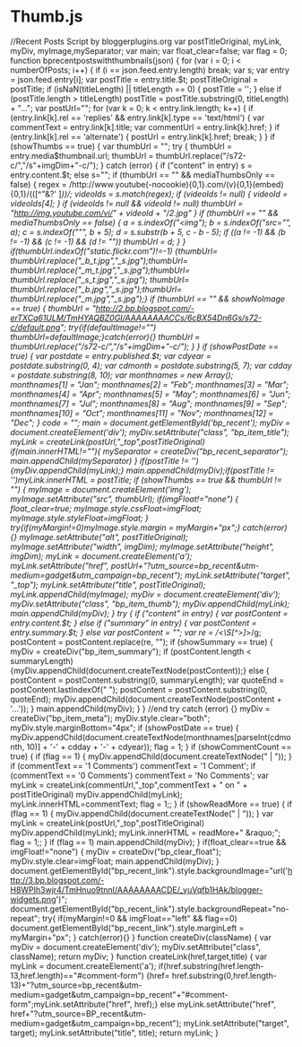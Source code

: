 # Thumb.js
//Recent Posts Script by bloggerplugins.org  var postTitleOriginal,  myLink, myDiv, myImage,mySeparator; var    main; var float_clear=false; var flag = 0; function bprecentpostswiththumbnails(json) {  for (var i = 0; i &lt; numberOfPosts; i++) { if (i == json.feed.entry.length) break; var s;     var entry = json.feed.entry[i];     var postTitle = entry.title.$t;     postTitleOriginal = postTitle;     if (isNaN(titleLength) || titleLength == 0) {         postTitle = '';      }     else if (postTitle.length > titleLength) postTitle = postTitle.substring(0, titleLength) + "...";     var postUrl="";     for (var k = 0; k &lt; entry.link.length; k++) {         if (entry.link[k].rel == 'replies' &amp;&amp; entry.link[k].type == 'text/html') {             var commentText = entry.link[k].title;             var commentUrl = entry.link[k].href;         }         if (entry.link[k].rel == 'alternate') {             postUrl = entry.link[k].href;             break;         }     }     if (showThumbs == true) {         var thumbUrl = "";         try {             thumbUrl = entry.media$thumbnail.url;             thumbUrl = thumbUrl.replace("/s72-c/","/s"+imgDim+"-c/");         } catch (error) {             if ("content" in entry) s = entry.content.$t; else s="";             if (thumbUrl == "" &amp;&amp; mediaThumbsOnly == false) {                  regex = /http\:\/\/www\.youtube(-nocookie){0,1}\.com\/(v){0,1}(embed){0,1}\/(([^"&amp;?' ]*))/;                 videoIds = s.match(regex);                 if (videoIds != null) {                     videoId = videoIds[4];                 }                 if (videoIds != null &amp;&amp; videoId != null) thumbUrl = "http://img.youtube.com/vi/" + videoId + "/2.jpg"             }             if (thumbUrl == "" &amp;&amp; mediaThumbsOnly == false) {                 a = s.indexOf("&lt;img");                 b = s.indexOf("src=\"", a);                 c = s.indexOf("\"", b + 5);                 d = s.substr(b + 5, c - b - 5);                 if ((a != -1) &amp;&amp; (b != -1) &amp;&amp; (c != -1) &amp;&amp; (d != "")) thumbUrl = d;                              }          }         if(thumbUrl.indexOf("static.flickr.com")!=-1) {thumbUrl= thumbUrl.replace("_b_t.jpg","_s.jpg");thumbUrl= thumbUrl.replace("_m_t.jpg","_s.jpg");thumbUrl= thumbUrl.replace("_s_t.jpg","_s.jpg");         thumbUrl= thumbUrl.replace("_b.jpg","_s.jpg");thumbUrl= thumbUrl.replace("_m.jpg","_s.jpg");}         if (thumbUrl == "" &amp;&amp; showNoImage == true)          {         thumbUrl = "http://2.bp.blogspot.com/-erTXCq61ULM/TmHYAQBZ0GI/AAAAAAAACCs/6cBX54Dn6Gs/s72-c/default.png";         try{if(defaultImage!="") thumbUrl=defaultImage;}catch(error){}         thumbUrl = thumbUrl.replace("/s72-c/","/s"+imgDim+"-c/");         }     }      if (showPostDate == true) {         var postdate = entry.published.$t;         var cdyear = postdate.substring(0, 4);         var cdmonth = postdate.substring(5, 7);         var cdday = postdate.substring(8, 10);         var monthnames = new Array();         monthnames[1] = "Jan";         monthnames[2] = "Feb";         monthnames[3] = "Mar";         monthnames[4] = "Apr";         monthnames[5] = "May";         monthnames[6] = "Jun";         monthnames[7] = "Jul";         monthnames[8] = "Aug";         monthnames[9] = "Sep";         monthnames[10] = "Oct";         monthnames[11] = "Nov";         monthnames[12] = "Dec";     }      code = "";         main = document.getElementById('bp_recent');         myDiv = document.createElement('div');         myDiv.setAttribute("class", "bp_item_title");         myLink = createLink(postUrl,"_top",postTitleOriginal)         if(main.innerHTML!=""){         mySeparator = createDiv("bp_recent_separator");         main.appendChild(mySeparator)         }         if(postTitle != ''){myDiv.appendChild(myLink);}         main.appendChild(myDiv);if(postTitle != '')myLink.innerHTML = postTitle;          if (showThumbs == true &amp;&amp; thumbUrl != "") {         myImage = document.createElement('img');         myImage.setAttribute("src", thumbUrl);         if(imgFloat!="none")         {         float_clear=true;         myImage.style.cssFloat=imgFloat;         myImage.style.styleFloat=imgFloat;         }       try{if(myMargin!=0)myImage.style.margin = myMargin+"px";} catch(error){}         myImage.setAttribute("alt", postTitleOriginal);         myImage.setAttribute("width", imgDim);         myImage.setAttribute("height", imgDim);         myLink = document.createElement('a');         myLink.setAttribute("href", postUrl+"?utm_source=bp_recent&amp;utm-medium=gadget&amp;utm_campaign=bp_recent");         myLink.setAttribute("target", "_top");         myLink.setAttribute("title", postTitleOriginal);         myLink.appendChild(myImage);          myDiv = document.createElement('div');         myDiv.setAttribute("class", "bp_item_thumb");         myDiv.appendChild(myLink);         main.appendChild(myDiv);     }   try {         if ("content" in entry) {             var postContent = entry.content.$t;         }         else if ("summary" in entry) {             var postContent = entry.summary.$t;         }         else var postContent = "";         var re = /&lt;\S[^>]*>/g;         postContent = postContent.replace(re, "");           if (showSummary == true) {             myDiv = createDiv("bp_item_summary");                 if (postContent.length &lt; summaryLength) {myDiv.appendChild(document.createTextNode(postContent));}             else {                 postContent = postContent.substring(0, summaryLength);                 var quoteEnd = postContent.lastIndexOf(" ");                 postContent = postContent.substring(0, quoteEnd);                 myDiv.appendChild(document.createTextNode(postContent + '...'));             }              main.appendChild(myDiv);         }     } //end try     catch (error) {}      myDiv =  createDiv("bp_item_meta");     myDiv.style.clear="both";     myDiv.style.marginBottom="4px";           if (showPostDate == true) {         myDiv.appendChild(document.createTextNode(monthnames[parseInt(cdmonth, 10)] + '-' + cdday + '-' + cdyear));         flag = 1;     }      if (showCommentCount == true) {         if (flag == 1) {             myDiv.appendChild(document.createTextNode(" | "));         }         if (commentText == '1 Comments') commentText = '1 Comment';         if (commentText == '0 Comments') commentText = 'No Comments';         var myLink = createLink(commentUrl,"_top",commentText + " on " + postTitleOriginal)         myDiv.appendChild(myLink);         myLink.innerHTML=commentText;         flag = 1;;     }      if (showReadMore == true) {         if (flag == 1) {             myDiv.appendChild(document.createTextNode(" | "));         }         var myLink = createLink(postUrl,"_top",postTitleOriginal)         myDiv.appendChild(myLink);         myLink.innerHTML = readMore+" &amp;raquo;";         flag = 1;;     }        if (flag == 1) main.appendChild(myDiv);  }  if(float_clear==true &amp;&amp; imgFloat!="none") { myDiv = createDiv("bp_clear_float"); myDiv.style.clear=imgFloat; main.appendChild(myDiv); } document.getElementById("bp_recent_link").style.backgroundImage="url('http://3.bp.blogspot.com/-H8WPIh3wjr4/TmHnuo9tnnI/AAAAAAAACDE/_yuVqfb1HAk/blogger-widgets.png')"; document.getElementById("bp_recent_link").style.backgroundRepeat="no-repeat"; try{ if(myMargin!=0 &amp;&amp; imgFloat=="left" &amp;&amp; flag==0) document.getElementById("bp_recent_link").style.marginLeft = myMargin+"px"; } catch(error){} }   function createDiv(className) { var myDiv = document.createElement('div'); myDiv.setAttribute("class", className); return myDiv; }   function createLink(href,target,title) {  var myLink = document.createElement('a');         if(href.substring(href.length-13,href.length)=="#comment-form") {href= href.substring(0,href.length-13)+"?utm_source=bp_recent&amp;utm-medium=gadget&amp;utm_campaign=bp_recent"+"#comment-form";myLink.setAttribute("href", href);}         else myLink.setAttribute("href", href+"?utm_source=BP_recent&amp;utm-medium=gadget&amp;utm_campaign=bp_recent");         myLink.setAttribute("target", target);         myLink.setAttribute("title", title);         return myLink; }
